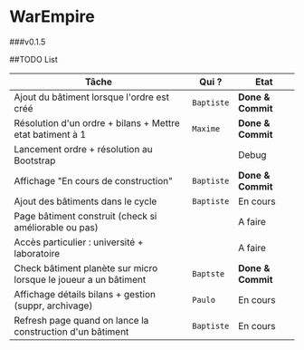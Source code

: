 WarEmpire
=======

###v0.1.5

##TODO List

|                              Tâche                                |   Qui ?     |       Etat        |
| ----------------------------------------------------------------- | ----------- | ----------------- |
| Ajout du bâtiment lorsque l'ordre est créé                        | `Baptiste`  | **Done & Commit** |
| Résolution d'un ordre + bilans + Mettre etat batiment à 1         | `Maxime`    | **Done & Commit** |
| Lancement ordre + résolution au Bootstrap                         |             | Debug             |
| Affichage "En cours de construction"                              | `Baptiste`  | **Done & Commit** |
| Ajout des bâtiments dans le cycle                                 | `Baptiste`  | En cours          |
| Page bâtiment construit (check si améliorable ou pas)             |             | A faire           |
| Accès particulier : université + laboratoire                      |             | A faire           |
| Check bâtiment planète sur micro lorsque le joueur a un bâtiment  | `Baptste`   | **Done & Commit** |
| Affichage détails bilans + gestion (suppr, archivage)             | `Paulo`     | En cours          |
| Refresh page quand on lance la construction d'un bâtiment         | `Baptiste`  | En cours          |
